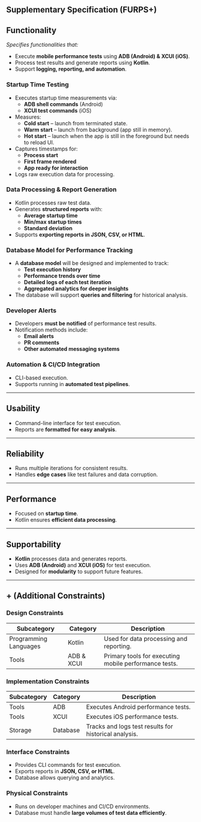 ## Supplementary Specification (FURPS+)

## Functionality

_Specifies functionalities that:_

- Execute **mobile performance tests** using **ADB (Android) & XCUI (iOS)**.
- Process test results and generate reports using **Kotlin**.
- Support **logging, reporting, and automation**.

### **Startup Time Testing**
- Executes startup time measurements via:
  - **ADB shell commands** (Android)
  - **XCUI test commands** (iOS)
- Measures:
  - **Cold start** – launch from terminated state.
  - **Warm start** – launch from background (app still in memory).
  - **Hot start** – launch when the app is still in the foreground but needs to reload UI.
- Captures timestamps for:
  - **Process start**
  - **First frame rendered**
  - **App ready for interaction**
- Logs raw execution data for processing.

### **Data Processing & Report Generation**
- Kotlin processes raw test data.
- Generates **structured reports** with:
  - **Average startup time**
  - **Min/max startup times**
  - **Standard deviation**
- Supports **exporting reports in JSON, CSV, or HTML**.

### **Database Model for Performance Tracking**
- A **database model** will be designed and implemented to track:
  - **Test execution history**
  - **Performance trends over time**
  - **Detailed logs of each test iteration**
  - **Aggregated analytics for deeper insights**
- The database will support **queries and filtering** for historical analysis.

### **Developer Alerts**
- Developers **must be notified** of performance test results.
- Notification methods include:
  - **Email alerts**
  - **PR comments**
  - **Other automated messaging systems**

### **Automation & CI/CD Integration**
- CLI-based execution.
- Supports running in **automated test pipelines**.

---

## **Usability**
- Command-line interface for test execution.
- Reports are **formatted for easy analysis**.

---

## **Reliability**
- Runs multiple iterations for consistent results.
- Handles **edge cases** like test failures and data corruption.

---

## **Performance**
- Focused on **startup time**.
- Kotlin ensures **efficient data processing**.

---

## **Supportability**
- **Kotlin** processes data and generates reports.
- Uses **ADB (Android)** and **XCUI (iOS)** for test execution.
- Designed for **modularity** to support future features.

---

## **+ (Additional Constraints)**

### **Design Constraints**
| Subcategory | Category | Description |
| --- | --- | --- |
| Programming Languages | Kotlin | Used for data processing and reporting. |
| Tools | ADB & XCUI | Primary tools for executing mobile performance tests. |

### **Implementation Constraints**
| Subcategory | Category | Description |
| --- | --- | --- |
| Tools | ADB | Executes Android performance tests. |
| Tools | XCUI | Executes iOS performance tests. |
| Storage | Database | Tracks and logs test results for historical analysis. |

### **Interface Constraints**
- Provides CLI commands for test execution.
- Exports reports in **JSON, CSV, or HTML**.
- Database allows querying and analytics.

### **Physical Constraints**
- Runs on developer machines and CI/CD environments.
- Database must handle **large volumes of test data efficiently**.
